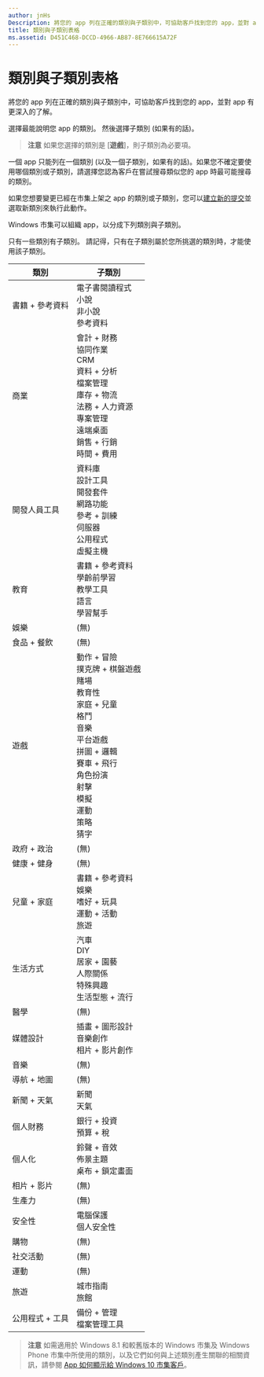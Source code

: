 ```yaml
---
author: jnHs
Description: 將您的 app 列在正確的類別與子類別中，可協助客戶找到您的 app，並對 app 有更深入的了解。
title: 類別與子類別表格
ms.assetid: D451C468-DCCD-4966-AB87-8E766615A72F
---
```


# 類別與子類別表格


將您的 app 列在正確的類別與子類別中，可協助客戶找到您的 app，並對 app 有更深入的了解。

選擇最能說明您 app 的類別。 然後選擇子類別 (如果有的話)。

> **注意** 如果您選擇的類別是 [**遊戲**]，則子類別為必要項。

 

一個 app 只能列在一個類別 (以及一個子類別，如果有的話)。如果您不確定要使用哪個類別或子類別，請選擇您認為客戶在嘗試搜尋類似您的 app 時最可能搜尋的類別。

如果您想要變更已經在市集上架之 app 的類別或子類別，您可以[建立新的提交](app-submissions.md)並選取新類別來執行此動作。

Windows 市集可以組織 app，以分成下列類別與子類別。

只有一些類別有子類別。 請記得，只有在子類別屬於您所挑選的類別時，才能使用該子類別。


| 類別                    | 子類別                                       |
|-----------------------------|---------------------------------------------------|
| 書籍 + 參考資料           | 電子書閱讀程式 <br> 小說 <br> 非小說 <br> 參考資料 |
| 商業                    | 會計 + 財務 <br> 協同作業 <br> CRM <br> 資料 + 分析 <br> 檔案管理 <br> 庫存 + 物流 <br> 法務 + 人力資源 <br> 專案管理 <br> 遠端桌面 <br> 銷售 + 行銷 <br> 時間 + 費用 |
| 開發人員工具             | 資料庫 <br> 設計工具 <br> 開發套件 <br> 網路功能 <br> 參考 + 訓練 <br> 伺服器 <br> 公用程式 <br> 虛擬主機 |
| 教育                   | 書籍 + 參考資料 <br> 學齡前學習 <br> 教學工具 <br> 語言 <br> 學習幫手 |
| 娛樂               | (無)                                            |
| 食品 + 餐飲               | (無)                                            |
| 遊戲                       | 動作 + 冒險 <br> 撲克牌 + 棋盤遊戲 <br> 賭場 <br> 教育性 <br> 家庭 + 兒童 <br> 格鬥 <br> 音樂 <br> 平台遊戲 <br> 拼圖 + 邏輯 <br> 賽車 + 飛行 <br> 角色扮演 <br> 射擊 <br> 模擬 <br> 運動 <br> 策略 <br> 猜字 |
| 政府 + 政治       | (無)                                            |
| 健康 + 健身            | (無)                                            |
| 兒童 + 家庭               | 書籍 + 參考資料 <br> 娛樂 <br> 嗜好 + 玩具 <br> 運動 + 活動 <br> 旅遊 |
| 生活方式                   | 汽車 <br> DIY <br> 居家 + 園藝 <br> 人際關係 <br> 特殊興趣 <br> 生活型態 + 流行 |
| 醫學                     | (無)                                            |
| 媒體設計           | 插畫 + 圖形設計 <br> 音樂創作 <br> 相片 + 影片創作 |
| 音樂                       | (無)                                            |
| 導航 + 地圖           | (無)                                            |
| 新聞 + 天氣              | 新聞 <br> 天氣                                 |
| 個人財務            | 銀行 + 投資 <br> 預算 + 稅      |
| 個人化             | 鈴聲 + 音效 <br> 佈景主題 <br> 桌布 + 鎖定畫面 |
| 相片 + 影片               | (無)                                            |
| 生產力                | (無)                                            |
| 安全性                    | 電腦保護 <br> 個人安全性 <br>         |
| 購物                    | (無)                                            |
| 社交活動                      | (無)                                            |
| 運動                      | (無)                                            |
| 旅遊                      | 城市指南 <br> 旅館                           |
| 公用程式 + 工具           | 備份 + 管理 <br> 檔案管理工具                |
 

> **注意** 如需適用於 Windows 8.1 和較舊版本的 Windows 市集及 Windows Phone 市集中所使用的類別，以及它們如何與上述類別產生關聯的相關資訊，請參閱 [App 如何顯示給 Windows 10 市集客戶](how-your-app-appears-in-the-store-for-windows-10-customers.md#category-changes)。



<!--HONumber=May16_HO2-->


